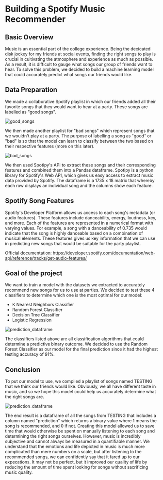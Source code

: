 # Building a Spotify Music Recommender

## Basic Overview
Music is an essential part of the college experience. Being the decicated disk jockey for my friends at social events, finding the right songs to play is crucial in cultivating the atmosphere and experience as much as possible. As a result, it is difficult to gauge what songs our group of friends want to hear. To solve this problem, we decided to build a machine learning model that could accurately predict what songs our friends would like. 

## Data Preparation
We made a collaborative Spotify playlist in which our friends added all their favorite songs that they would want to hear at a party. These songs are labelled as "good songs". 

![good_songs](https://i.imgur.com/yDSHDTB.png)

We then made another playlist for "bad songs" which represent songs that we wouldn't play at a party. The purpose of labelling a song as "good" or "bad" is so that the model can learn to classify between the two based on their respective features (more on this later). 

![bad_songs](https://i.imgur.com/a3X5DaP.png)

We then used Spotipy's API to extract these songs and their corresponding features and combined them into a Pandas dataframe. Spotipy is a python library for Spotify's Web API, which gives us easy access to extract music data provided by Spotify. The dataframe is a 1735 x 18 matrix that whereby each row displays an individual song and the columns show each feature.

## Spotify Song Features
Spotify's Developer Platform allows us access to each song's metadata (or audio features). These features include danceability, energy, loudness, key, and more. Each of the features are represented in a numerical format with varying values. For example, a song with a danceability of 0.735 would indicate that the song is highly danceable based on a combination of musical elements. These features gives us key information that we can use in predicting new songs that would be suitable for the party playlist.

Official documentation: https://developer.spotify.com/documentation/web-api/reference/tracks/get-audio-features/

## Goal of the project
We want to train a model with the datasets we extracted to accurately recommend new songs for us to use at parties. We decided to test these 4 classifiers to determine which one is the most optimal for our model: 

- K Nearest Neighbors Classifier
- Random Forest Classifier
- Decision Tree Classifier
- Logistic Regression 

![prediction_dataframe](https://i.imgur.com/GNpJnzp.png)

The classifiers listed above are all classification algorithms that could determine a predictive binary outcome. We decided to use the Random Forest Classifier as our model for the final prediction since it had the highest testing accuracy of 91%.

## Conclusion
To put our model to use, we compiled a playlist of songs named TESTING that we think our friends would like. Obviously, we all have different taste in music, and so we hope this model could help us accurately determine what the right songs are.



![prediction_dataframe](https://i.imgur.com/8V8r2ZQ.png)



The end result is a dataframe of all the songs from TESTING that includes a column named "prediction" which returns a binary value where 1 means the song is recommended, and 0 if not. Creating this model allowed us to save time that would otherwise be spent on manually listening to each song and determining the right songs ourselves. However, music is incredibly subjective and cannot always be measured in a quantifiable manner. We understand that the emotions and life depicted in music is much more complicated than mere numbers on a scale, but after listening to the recommended songs, we can confidently say that it fared up to our expecations. It may not be perfect, but it improved our quality of life by reducing the amount of time spent looking for songs without sacrificing music quality.




